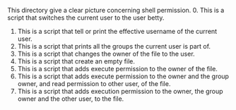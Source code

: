 This directory give a clear picture concerning shell permission.
0. This is a script that switches the current user to the user betty.
1. This is a script that tell or print the effective username of the current user.
2. This is a script that prints all the groups the current user is part of.
3. This is a script that changes the owner of the file to the user.
4. This is a script that create an empty file.
5. This is a script that adds execute permission to the owner of the file.
6. This is a script that adds execute permission to the owner and the group owner, and read permission to other user, of the file.
7. This is a script that adds execution permission to the owner, the group owner and the other user, to the file.